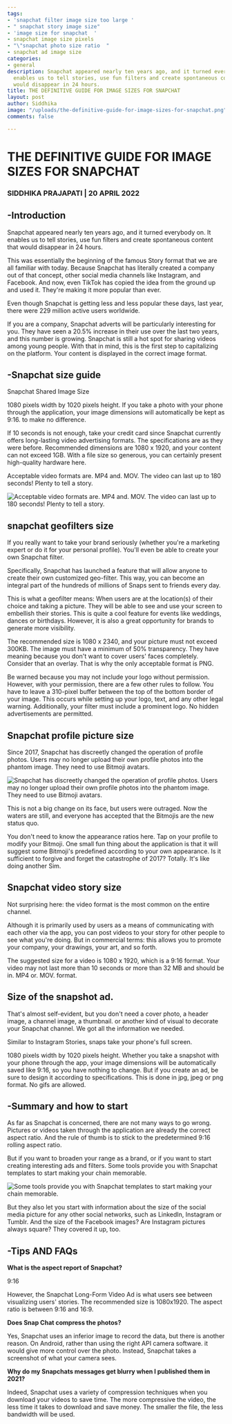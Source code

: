 ```yaml
---
tags:
- 'snapchat filter image size too large '
- " snapchat story image size"
- 'image size for snapchat  '
- snapchat image size pixels
- "\"snapchat photo size ratio  "
- snapchat ad image size
categories:
- general
description: Snapchat appeared nearly ten years ago, and it turned everybody on. It
  enables us to tell stories, use fun filters and create spontaneous content that
  would disappear in 24 hours.
title: THE DEFINITIVE GUIDE FOR IMAGE SIZES FOR SNAPCHAT
layout: post
author: Siddhika
image: "/uploads/the-definitive-guide-for-image-sizes-for-snapchat.png"
comments: false

---
```


# **THE DEFINITIVE GUIDE FOR IMAGE SIZES FOR SNAPCHAT**

### 

### **SIDDHIKA PRAJAPATI | 20 APRIL 2022**

## **-Introduction**

Snapchat appeared nearly ten years ago, and it turned everybody on. It enables us to tell stories, use fun filters and create spontaneous content that would disappear in 24 hours.

This was essentially the beginning of the famous Story format that we are all familiar with today. Because Snapchat has literally created a company out of that concept, other social media channels like Instagram, and Facebook. And now, even TikTok has copied the idea from the ground up and used it. They're making it more popular than ever.

Even though Snapchat is getting less and less popular these days, last year, there were 229 million active users worldwide.

If you are a company, Snapchat adverts will be particularly interesting for you. They have seen a 20.5% increase in their use over the last two years, and this number is growing. Snapchat is still a hot spot for sharing videos among young people. With that in mind, this is the first step to capitalizing on the platform. Your content is displayed in the correct image format.

## **-Snapchat size guide**

Snapchat Shared Image Size

1080 pixels width by 1020 pixels height. If you take a photo with your phone through the application, your image dimensions will automatically be kept as 9:16. to make no difference.

If 10 seconds is not enough, take your credit card since Snapchat currently offers long-lasting video advertising formats. The specifications are as they were before. Recommended dimensions are 1080 x 1920, and your content can not exceed 1GB. With a file size so generous, you can certainly present high-quality hardware here.

Acceptable video formats are. MP4 and. MOV. The video can last up to 180 seconds! Plenty to tell a story.

![Acceptable video formats are. MP4 and. MOV. The video can last up to 180 seconds! Plenty to tell a story.](/uploads/wff.PNG "snapchat geofilters size")

## **snapchat geofilters size**

If you really want to take your brand seriously (whether you're a marketing expert or do it for your personal profile). You'll even be able to create your own Snapchat filter.

Specifically, Snapchat has launched a feature that will allow anyone to create their own customized geo-filter. This way, you can become an integral part of the hundreds of millions of Snaps sent to friends every day.

This is what a geofilter means: When users are at the location(s) of their choice and taking a picture. They will be able to see and use your screen to embellish their stories. This is quite a cool feature for events like weddings, dances or birthdays. However, it is also a great opportunity for brands to generate more visibility.

The recommended size is 1080 x 2340, and your picture must not exceed 300KB. The image must have a minimum of 50% transparency. They have meaning because you don't want to cover users' faces completely. Consider that an overlay. That is why the only acceptable format is PNG.

Be warned because you may not include your logo without permission. However, with your permission, there are a few other rules to follow. You have to leave a 310-pixel buffer between the top of the bottom border of your image. This occurs while setting up your logo, text, and any other legal warning. Additionally, your filter must include a prominent logo. No hidden advertisements are permitted.

## **Snapchat profile picture size**

Since 2017, Snapchat has discreetly changed the operation of profile photos. Users may no longer upload their own profile photos into the phantom image. They need to use Bitmoji avatars.

![Snapchat has discreetly changed the operation of profile photos. Users may no longer upload their own profile photos into the phantom image. They need to use Bitmoji avatars.](/uploads/wdsd.PNG "Snapchat profile picture size")

This is not a big change on its face, but users were outraged. Now the waters are still, and everyone has accepted that the Bitmojis are the new status quo.

You don't need to know the appearance ratios here. Tap on your profile to modify your Bitmoji. One small fun thing about the application is that it will suggest some Bitmoji's predefined according to your own appearance. Is it sufficient to forgive and forget the catastrophe of 2017? Totally. It's like doing another Sim.

## **Snapchat video story size**

Not surprising here: the video format is the most common on the entire channel.

Although it is primarily used by users as a means of communicating with each other via the app, you can post videos to your story for other people to see what you're doing. But in commercial terms: this allows you to promote your company, your drawings, your art, and so forth.

The suggested size for a video is 1080 x 1920, which is a 9:16 format. Your video may not last more than 10 seconds or more than 32 MB and should be in. MP4 or. MOV. format.

## **Size of the snapshot ad.**

That's almost self-evident, but you don't need a cover photo, a header image, a channel image, a thumbnail. or another kind of visual to decorate your Snapchat channel. We got all the information we needed.

Similar to Instagram Stories, snaps take your phone's full screen.

1080 pixels width by 1020 pixels height. Whether you take a snapshot with your phone through the app, your image dimensions will be automatically saved like 9:16, so you have nothing to change. But if you create an ad, be sure to design it according to specifications. This is done in jpg, jpeg or png format. No gifs are allowed.

## **-Summary and how to start**

As far as Snapchat is concerned, there are not many ways to go wrong. Pictures or videos taken through the application are already the correct aspect ratio. And the rule of thumb is to stick to the predetermined 9:16 rolling aspect ratio.

But if you want to broaden your range as a brand, or if you want to start creating interesting ads and filters. Some tools provide you with Snapchat templates to start making your chain memorable.

![ Some tools provide you with Snapchat templates to start making your chain memorable.](/uploads/fdf.PNG "Snapchat")

But they also let you start with information about the size of the social media picture for any other social networks, such as LinkedIn, Instagram or Tumblr. And the size of the Facebook images? Are Instagram pictures always square? They covered it up, too.

## -Tips AND FAQs

**What is the aspect report of Snapchat?**

9:16

However, the Snapchat Long-Form Video Ad is what users see between visualizing users' stories. The recommended size is 1080x1920. The aspect ratio is between 9:16 and 16:9.

**Does Snap Chat compress the photos?**

Yes, Snapchat uses an inferior image to record the data, but there is another reason. On Android, rather than using the right API camera software. it would give more control over the photo. Instead, Snapchat takes a screenshot of what your camera sees.

**Why do my Snapchats messages get blurry when I published them in 2021?**

Indeed, Snapchat uses a variety of compression techniques when you download your videos to save time. The more compressive the video, the less time it takes to download and save money. The smaller the file, the less bandwidth will be used.